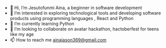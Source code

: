 - 👋 Hi, I’m Jesutofunmi Aina, a beginner in software development
- 👀 I’m interested in exploring technological tools and developing software products using programming languages , React and Python
- 🌱 I’m currently learning Python
- 💞️ I’m looking to collaborate on avatar hackathon, hactoberfest for teens like my age 
- 📫 How to reach me ainajason369@gmail.com

<!---
tofunmicode/tofunmicode is a ✨ special ✨ repository because its `README.md` (this file) appears on your GitHub profile.
You can click the Preview link to take a look at your changes.
--->
